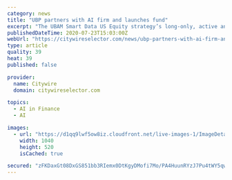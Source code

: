 ```yaml
---
category: news
title: "UBP partners with AI firm and launches fund"
excerpt: "The UBAM Smart Data US Equity strategy’s long-only, active and systematic approach is based on QuantCube Technology’s big data analysis."
publishedDateTime: 2020-07-23T15:03:00Z
webUrl: "https://citywireselector.com/news/ubp-partners-with-ai-firm-and-launches-fund/a1383698"
type: article
quality: 39
heat: 39
published: false

provider:
  name: Citywire
  domain: citywireselector.com

topics:
  - AI in Finance
  - AI

images:
  - url: "https://d1qq9lwf5ow8iz.cloudfront.net/live-images-1/ImageDetail_406de6a1-3e54-4490-88d6-15ef934d2405_Large"
    width: 1040
    height: 520
    isCached: true

secured: "zFKDaxGt08DxGS851bb3RIemx0DtKgyDMofi7Mo/PA4HuunRYzJ7Pu4tWY5qwq/4Jg1KCUokR2xKJyFzmqKpTuAgM3OP+ICNy5/nQrhtx7Ov3SjGcpK/d8DcxFp0o846ZRw6FW/csBy7AB61c+0TjSnGjCnrBydVnIbm1rgom7QQuX/ude0VBNsXmuSET1Qis0czhDD80QE6IAjaorF8lYuYWdbGz6J0w2fqVJn7jyquWGlhU9gdLOBA5wlkpjnAKOyq6C6Zy5X5IaKCjXDDVSHayLt4N/zuVkDV8t3+1ZJy4+qAwEU/+1ljITRPZ9MIM3ABj3U1e86TO5K0g47Siw==;1DMTTpWAVnZtFUu3MvfJOA=="
---
```


